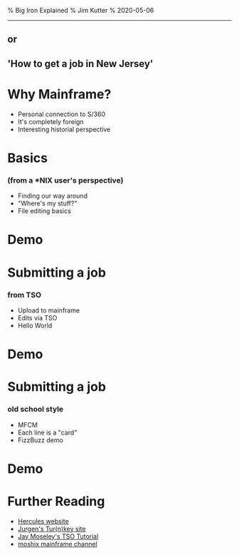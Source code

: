 % Big Iron Explained
% Jim Kutter
% 2020-05-06

---
## or
## 'How to get a job in New Jersey'

# Why Mainframe?

* Personal connection to S/360
* It's completely foreign
* Interesting historial perspective

# Basics
### (from a *NIX user's perspective)

* Finding our way around
* "Where's my stuff?"
* File editing basics

# Demo

# Submitting a job
### from TSO

* Upload to mainframe
* Edits via TSO
* Hello World

# Demo

# Submitting a job
### old school style

* MFCM
* Each line is a "card"
* FizzBuzz demo

# Demo

# Further Reading

* [Hercules website](http://www.hercules-390.org/)
* [Jurgen's Tur(n)key site](http://wotho.ethz.ch/tk4-/)
* [Jay Moseley's TSO Tutorial](http://www.jaymoseley.com/hercules/tso_tutor/tsotutor.htm)
* [moshix mainframe channel](https://www.youtube.com/user/moshe5760)

